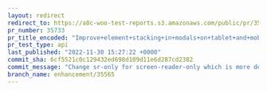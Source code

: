 ```yaml
---
layout: redirect
redirect_to: https://a8c-woo-test-reports.s3.amazonaws.com/public/pr/35733/api/index.html
pr_number: 35733
pr_title_encoded: "Improve+element+stacking+in+modals+on+tablet+and+mobile"
pr_test_type: api
last_published: "2022-11-30 15:27:22 +0000"
commit_sha: 6cf5521c0c129432ed698d109d11e6d287cd2382
commit_message: "Change sr-only for screen-reader-only which is more descriptive"
branch_name: enhancement/35565
---
```

